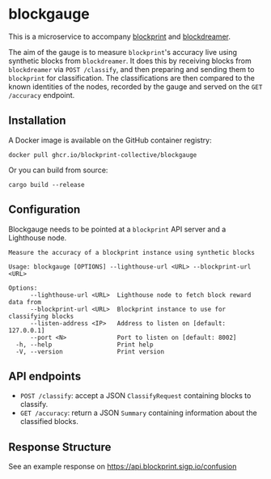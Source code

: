 blockgauge
==========

This is a microservice to accompany [blockprint][] and [blockdreamer][].

The aim of the gauge is to measure `blockprint`'s accuracy live using synthetic blocks from
`blockdreamer`. It does this by receiving blocks from `blockdreamer` via `POST /classify`, and then
preparing and sending them to `blockprint` for classification. The classifications are then
compared to the known identities of the nodes, recorded by the gauge and served on the
`GET /accuracy` endpoint.

## Installation

A Docker image is available on the GitHub container registry:

```
docker pull ghcr.io/blockprint-collective/blockgauge
```

Or you can build from source:

```
cargo build --release
```

## Configuration

Blockgauge needs to be pointed at a `blockprint` API server and a Lighthouse node.

```
Measure the accuracy of a blockprint instance using synthetic blocks

Usage: blockgauge [OPTIONS] --lighthouse-url <URL> --blockprint-url <URL>

Options:
      --lighthouse-url <URL>  Lighthouse node to fetch block reward data from
      --blockprint-url <URL>  Blockprint instance to use for classifying blocks
      --listen-address <IP>   Address to listen on [default: 127.0.0.1]
      --port <N>              Port to listen on [default: 8002]
  -h, --help                  Print help
  -V, --version               Print version
```

## API endpoints

- `POST /classify`: accept a JSON `ClassifyRequest` containing blocks to classify.
- `GET /accuracy`: return a JSON `Summary` containing information about the classified blocks.

## Response Structure

See an example response on https://api.blockprint.sigp.io/confusion

[blockprint]: https://github.com/sigp/blockprint
[blockdreamer]: https://github.com/blockprint-collective/blockdreamer

